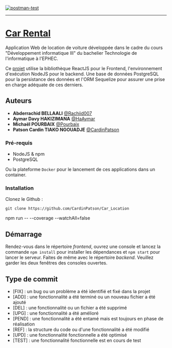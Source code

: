[![postman-test](https://github.com/CardinPatson/Car_Location/actions/workflows/integration-test.yml/badge.svg?branch=master)](https://github.com/CardinPatson/Car_Location/actions/workflows/integration-test.yml)

---

# [Car Rental](https://car-rental-345808.web.app/)

Application Web de location de voiture développée dans le cadre du cours
"Développement informatique III" du bachelier Technologie de l'informatique à
l'EPHEC.

Ce [projet](https://car-rental-345808.web.app/) utilise la bibliothèque ReactJS pour le Frontend, l'environnement
d'exécution NodeJS pour le backend. Une base de données PostgreSQL pour la
persistance des données et l'ORM Sequelize pour assurer une prise en charge
adéquate de ces derniers.

## Auteurs

- **Abderrachid BELLAALI** [@Rachiid007](https://github.com/Rachiid007)
- **Aymar Davy HAKIZIMANA** [@HaAymar](https://github.com/HaAymar)
- **Michaël POURBAIX** [@Pourbaix](https://github.com/Pourbaix)
- **Patson Cardin TIAKO NGOUADJE** [@CardinPatson](https://github.com/CardinPatson)

### Pré-requis

- NodeJS & npm
- PostgreSQL

Ou la plateforme `Docker` pour le lancement de ces applications dans un container.

### Installation

Clonez le Github :
```
git clone https://github.com/CardinPatson/Car_Location
```

npm run -- --coverage --watchAll=false

## Démarrage

Rendez-vous dans le répertoire _frontend_, ouvrez une console et lancez la
commande `npm install` pour installer les dépendances et `npm start` pour lancer
le serveur. Faites de même avec le répertoire _backend_. Veuillez garder les
deux fenêtres des consoles ouvertes.

## Type de commit

- [FIX] : un bug ou un problème a été identifié et fixé dans la projet
- [ADD] : une fonctionnalité a été terminé ou un nouveau fichier a été ajouté 
- [DEL] : une fonctionnalité ou un fichier a été supprimé
- [UPG] : une fonctionnalité a été amélioré
- [PEND] : une fonctionnalité a été entamé mais est toujours en phase de réalisation
- [REF] : la structure du code ou d'une fonctionnalité a été modifié
- [UPD] : une fonctionnalité fonctionnelle a été optimisé 
- [TEST] : une fonctionnalité fonctionnelle est en cours de test 
